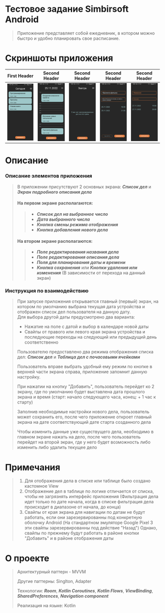 # Тестовое задание Simbirsoft Android
> Приложение представляет собой ежедневник, в котором можно быстро и удобно планировать свое расписание.
# Скриншоты приложения
| First Header  | Second Header | Second Header | Second Header | Second Header |
| ------------- | ------------- | ------------- | ------------- | ------------- |
| ![alt text](app/src/main/assets/main_list.jpg)  | ![alt text](app/src/main/assets/main_table.jpg)  | ![alt text](app/src/main/assets/main_empty.jpg)  | ![alt text](app/src/main/assets/business_edit.jpg)  | ![alt text](app/src/main/assets/business_create.jpg)  |
# Описание
### Описание элементов приложения
> В приложении присутствуют 2 основных экрана: ***Список дел*** и ***Экран подробного описания дела***
> #### На первом экране располагаются:
>> + ***Cписок дел на выбранное число***
>> + ***Дата выбранного числа***
>> + ***Кнопка смены режима отображения***
>> + ***Кнопка добавления нового дела***
> #### На втором экране располагаются:
>> + ***Поле редактирования названия дела***
>> + ***Поле редактирования описания дела***
>> + ***Поля для планирования даты и времени***
>> + ***Кнопка сохранения*** или ***Кнопки удаления или изменения*** (В зависимости от перехода на данный экран)
### Инструкция по взаимодействию
> При запуске приложения открывается главный (первый) экран, на котором по умолчанию выбрана текущая дата устройства и отображен список дел пользователя на данную дату.  
> Для выбора другой даты предусмотрено два варианта:  
> + Нажатие на поле с датой и выбор в календаре новой даты
> + Свайпы от правого или левого края экрана устройства и последующие переходы на следующий или предыдущий день соответственно  
>
> Пользователю предоставлено два режима отображения списка дел: ***Список дел*** и ***Таблица дел с почасовыми ячейками***  
>
> Пользователь вправе выбрать удобный ему режим по кнопке в верхней части экрана справа, приложение запомнит данную настройку.
>
> При нажатии на кнопку "Добавить", пользователь перейдет ко 2 экрану, где по умолчанию будет выставлена дата прошлого экрана и время (старт: начало следующего часа, конец: + 1 час к старту)
>
> Заполнив необходимые настройки нового дела, пользователь может сохранить его, после чего приложение откроет главный экрана на дате соответствующий дате старта созданного дела
>
> Чтобы изменить данные уже существущего дела, необходимо в главном экране нажать на дело, после чего пользователь перейдет на второй экран, где у него будет возможность либо изменить либо удалить текущее дело
# Примечания
> 1. Для отображения дела в списке или таблице было создано кастомное View
> 2. Отображение дел в таблице по логике отличается от списка, чтобы не загрязнять интерфейс приложения (Фильтрация дела идет только по дате начала, когда в списке фильтрация дела происходит в диапазоне от начала, до конца)
> 3. Свайпы от края экрана для навигации по датам не будут работать, если они зарезервированны под конкретную оболочку Android (На стандартном эмуляторе Google Pixel 3 эти свайпы зарезервированны под действие "Назад") Однако, свайпы по прежнему будут работать в районе кнопки "Добавить" и в районе отображения даты  
# О проекте
> Архитектурный паттерн - MVVM
>
> Другие паттерны: Singlton, Adapter
>
> Технологии: ***Room***, ***Kotlin Coroutines***, ***Kotlin Flows***, ***ViewBinding***, ***SharedPreferences***, ***Navigation component***
>
> Реализация на языке: Kotlin
